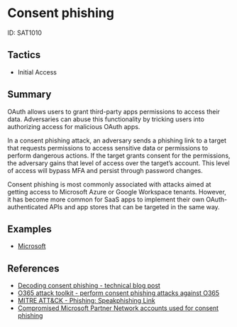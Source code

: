 # Consent phishing
ID: SAT1010

## Tactics
* Initial Access

## Summary

OAuth allows users to grant third-party apps permissions to access their data. Adversaries can abuse this functionality by tricking users into authorizing access for malicious OAuth apps.

In a consent phishing attack, an adversary sends a phishing link to a target that requests permissions to access sensitive data or permissions to perform dangerous actions. If the target grants consent for the permissions, the adversary gains that level of access over the target’s account. This level of access will bypass MFA and persist through password changes.

Consent phishing is most commonly associated with attacks aimed at getting access to Microsoft Azure or Google Workspace tenants. However, it has become more common for SaaS apps to implement their own OAuth-authenticated APIs and app stores that can be targeted in the same way.


## Examples
* [Microsoft](examples/microsoft.md)

## References

* [Decoding consent phishing - technical blog post](https://www.mwrcybersec.com/decoding-consent-phishing)
* [O365 attack toolkit - perform consent phishing attacks against O365](https://github.com/mdsecactivebreach/o365-attack-toolkit)
* [MITRE ATT&CK - Phishing: Speakphishing Link](https://attack.mitre.org/techniques/T1566/002/)
* [Compromised Microsoft Partner Network accounts used for consent phishing](https://www.bleepingcomputer.com/news/security/microsoft-disables-verified-partner-accounts-used-for-oauth-phishing/)
